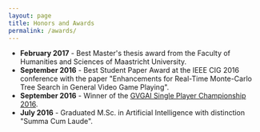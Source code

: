 ```yaml
---
layout: page
title: Honors and Awards
permalink: /awards/
---
```


- **February 2017** - Best Master's thesis award from the Faculty of Humanities and Sciences of Maastricht University.
- **September 2016** - Best Student Paper Award at the IEEE CIG 2016 conference with the paper "Enhancements for Real-Time Monte-Carlo Tree Search in General Video Game Playing".
- **September 2016** - Winner of the [GVGAI Single Player Championship 2016](http://gvgai.net/championship.php?t=2016&t=sp).
- **July 2016** - Graduated M.Sc. in Artificial Intelligence with distinction "Summa Cum Laude".